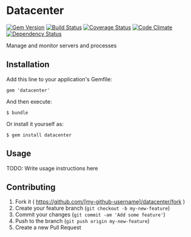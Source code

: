 # Datacenter

[![Gem Version](https://badge.fury.io/rb/datacenter.png)](https://rubygems.org/gems/datacenter)
[![Build Status](https://travis-ci.org/gabynaiman/datacenter.png?branch=master)](https://travis-ci.org/gabynaiman/datacenter)
[![Coverage Status](https://coveralls.io/repos/gabynaiman/datacenter/badge.png?branch=master)](https://coveralls.io/r/gabynaiman/datacenter?branch=master)
[![Code Climate](https://codeclimate.com/github/gabynaiman/datacenter.png)](https://codeclimate.com/github/gabynaiman/datacenter)
[![Dependency Status](https://gemnasium.com/gabynaiman/datacenter.png)](https://gemnasium.com/gabynaiman/datacenter)

Manage and monitor servers and processes

## Installation

Add this line to your application's Gemfile:

    gem 'datacenter'

And then execute:

    $ bundle

Or install it yourself as:

    $ gem install datacenter

## Usage

TODO: Write usage instructions here

## Contributing

1. Fork it ( https://github.com/[my-github-username]/datacenter/fork )
2. Create your feature branch (`git checkout -b my-new-feature`)
3. Commit your changes (`git commit -am 'Add some feature'`)
4. Push to the branch (`git push origin my-new-feature`)
5. Create a new Pull Request
